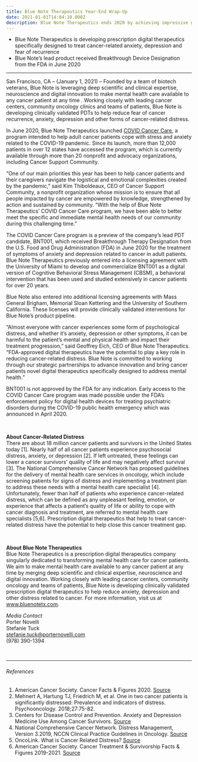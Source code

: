 ```yaml
---
title: Blue Note Therapeutics Year-End Wrap-Up
date: 2021-01-01T14:04:10.000Z
description: Blue Note Therapeutics ends 2020 by achieving impressive growth and product development milestones.
---
```


- Blue Note Therapeutics is developing prescription digital therapeutics specifically designed to treat cancer-related anxiety, depression and fear of recurrence
- Blue Note’s lead product received Breakthrough Device Designation from the FDA in June 2020

---

San Francisco, CA – (January 1, 2021) – Founded by a team of biotech veterans, Blue Note is leveraging deep scientific and clinical expertise, neuroscience and digital innovation to make mental health care available to any cancer patient at any time . Working closely with leading cancer centers, community oncology clinics and teams of patients, Blue Note is developing clinically validated PDTs to help reduce fear of cancer recurrence, anxiety, depression and other forms of cancer-related distress.  

In June 2020, Blue Note Therapeutics launched ​[COVID Cancer Care​](https://covidcancercare.com), a program intended to help adult cancer patients cope with stress and anxiety related to the COVID-19 pandemic. Since its launch, more than 12,000 patients in over 12 states have accessed the program, which is currently available through more than 20 nonprofit and advocacy organizations, including Cancer Support Community.  

“One of our main priorities this year has been to help cancer patients and their caregivers navigate the logistical and emotional complexities created by the pandemic,” said Kim Thiboldeaux, CEO of Cancer Support Community, a nonprofit organization whose mission is to ensure that all people impacted by cancer are empowered by knowledge, strengthened by action and sustained by community. “With the help of Blue Note Therapeutics’ COVID Cancer Care program, we have been able to better meet the specific and immediate mental health needs of our community during this challenging time.”

The COVID Cancer Care program is a preview of the company’s lead PDT candidate, BNT001, which received Breakthrough Therapy Designation from the U.S. Food and Drug Administration (FDA) in June 2020 for the treatment of symptoms of anxiety and depression related to cancer in adult patients.
Blue Note Therapeutics previously entered into a licensing agreement with the University of Miami to develop and commercialize BNT001 as a digital version of Cognitive Behavioral Stress Management (CBSM), a behavioral intervention that has been used and studied extensively in cancer patients for over 20 years.  

Blue Note also entered into additional licensing agreements with Mass General Brigham, Memorial Sloan Kettering and the University of Southern California. These licenses will provide clinically validated interventions for Blue Note’s product pipeline.  

“Almost everyone with cancer experiences some form of psychological distress, and whether it’s anxiety, depression or other symptoms, it can be harmful to the patient’s mental and physical health and impact their treatment progression,” said Geoffrey Eich, CEO of Blue Note Therapeutics. “FDA-approved digital therapeutics have the potential to play a key role in reducing cancer-related distress. Blue Note is committed to working through our strategic partnerships to advance innovation and bring cancer patients novel digital therapeutics specifically designed to address mental health.”  

BNT001 is not approved by the FDA for any indication. Early access to the COVID Cancer Care program was made possible under the FDA’s enforcement policy for digital health devices for treating psychiatric disorders during the COVID-19 public health emergency which was announced in April 2020.  

&nbsp;  

**About Cancer-Related Distress**  
There are about 18 million cancer patients and survivors in the United States today [1]. Nearly half of all cancer patients experience psychosocial distress, anxiety, or depression [2]. If left untreated, these feelings can lower a cancer survivors’ quality of life and may negatively affect survival [3]. The National Comprehensive Cancer Network has proposed guidelines for the delivery of mental health care services in oncology, which include screening patients for signs of distress and implementing a treatment plan to address these needs with a mental health care specialist [4]. Unfortunately, fewer than half of patients who experience cancer-related distress, which can be defined as any unpleasant feeling, emotion, or experience that affects a patient’s quality of life or ability to cope with cancer diagnosis and treatment, are referred to mental health care specialists [5,6]. Prescription digital therapeutics that help to treat cancer-related distress have the potential to help close this cancer treatment gap.  

&nbsp;  

**About Blue Note Therapeutics**  
Blue Note Therapeutics is a prescription digital therapeutics company singularly dedicated to transforming mental health care for cancer patients. We aim to make mental health care available to any cancer patient at any time by merging deep scientific and clinical expertise, neuroscience and digital innovation. Working closely with leading cancer centers, community oncology and teams of patients, Blue Note is developing clinically validated prescription digital therapeutics to help reduce anxiety, depression and other distress related to cancer. For more information, visit us at ​www.bluenotetx.com​. 


_Media Contact_  
Porter Novelli  
Stefanie Tuck  
stefanie.tuck@porternovelli.com  
(978) 390-1394

&nbsp;  

---

###### References 

1. American Cancer Society. Cancer Facts & Figures 2020. [Source](https://www.cancer.org/content/dam/cancer-org/research/cancer-facts-and-statistics/annual-cancer-facts-and-figures/2020/cancer-facts-and-figures-2020.pdf)
2. Mehnert A, Hartung TJ, Friedrich M, et al. One in two cancer patients is significantly distressed: Prevalence and indicators of distress. Psychooncology. 2018;27:75-82.
3. Centers for Disease Control and Prevention. Anxiety and Depression Medicine Use Among Cancer Survivors. [Source](https://www.cdc.gov/cancer/dcpc/research/articles/anxiety_dep_med_survivors.htm)
4. National Comprehensive Cancer Network. Distress Management, Version 3.2019, NCCN Clinical Practice Guidelines in Oncology. [Source](https://jnccn.org/view/journals/jnccn/17/10/article-p1229.xml)
5. OncoLink. What is Cancer Related Distress? [Source](https://www.oncolink.org/support/practical-and-emotional/coping-communication-concerns/what-is-cancer-related-distress)
6. American Cancer Society. Cancer Treatment &amp; Survivorship Facts &amp; Figures 2019-2021. [Source](https://www.cancer.org/content/dam/cancer-org/research/cancer-facts-and-statistics/cancer-treatment-and-survivorship-facts-and-figures/cancer-treatment-and-survivorship-facts-and-figures-2019-2021.pdf)